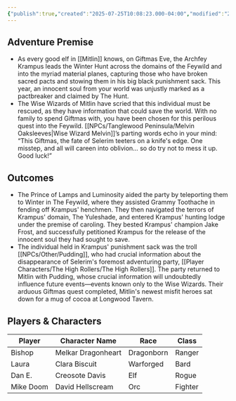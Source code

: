 ```yaml
---
{"publish":true,"created":"2025-07-25T10:08:23.000-04:00","modified":"2025-07-25T10:45:36.000-04:00","published":"2025-07-25T10:45:36.000-04:00","cssclasses":"","DM":"Jordan","Players":["Bishop","Laura","Dan E.","Mike Doom"],"Platform":"In person"}
---
```


## Adventure Premise
- As every good elf in [[Mitlin]] knows, on Giftmas Eve, the Archfey Krampus leads the Winter Hunt across the domains of the Feywild and into the myriad material planes, capturing those who have broken sacred pacts and stowing them in his big black punishment sack. This year, an innocent soul from your world was unjustly marked as a pactbreaker and claimed by The Hunt.
- The Wise Wizards of Mitlin have scried that this individual must be rescued, as they have information that could save the world. With no family to spend Giftmas with, you have been chosen for this perilous quest into the Feywild. [[NPCs/Tanglewood Peninsula/Melvin Oaksleeves\|Wise Wizard Melvin]]’s parting words echo in your mind: “This Giftmas, the fate of Selerim teeters on a knife's edge. One misstep, and all will careen into oblivion… so do try not to mess it up. Good luck!”

## Outcomes
- The Prince of Lamps and Luminosity aided the party by teleporting them to Winter in The Feywild, where they assisted Grammy Toothache in fending off Krampus' henchmen. They then navigated the terrors of Krampus' domain, The Yuleshade, and entered Krampus' hunting lodge under the premise of caroling. They bested Krampus' champion Jake Frost, and successfully petitioned Krampus for the release of the innocent soul they had sought to save.
- The individual held in Krampus' punishment sack was the troll [[NPCs/Other/Pudding]], who had crucial information about the disappearance of Selerim's foremost adventuring party, [[Player Characters/The High Rollers/The High Rollers]]. The party returned to Mitlin with Pudding, whose crucial information will undoubtedly influence future events—events known only to the Wise Wizards. Their arduous Giftmas quest completed, Mitlin's newest misfit heroes sat down for a mug of cocoa at Longwood Tavern.

## Players & Characters
| Player              | Character Name     | Race       | Class   |
| ------------------- | ------------------ | ---------- | ------- |
| Bishop | Melkar Dragonheart | Dragonborn | Ranger  |
| Laura | Clara Biscuit      | Warforged  | Bard    |
| Dan E. | Creosote Davis     | Elf        | Rogue   |
| Mike Doom | David Hellscream   | Orc        | Fighter |
